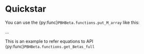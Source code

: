 # Quickstar

You can use the {py:func}`PBHBeta.functions.put_M_array` like this:

... 

This is an example to refer equations to API {py:func}`PBHBeta.functions.get_Betas_full`
